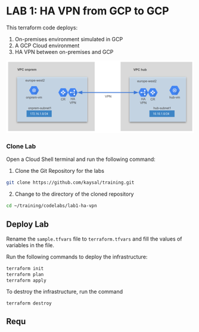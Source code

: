 # LAB 1: HA VPN from GCP to GCP
This terraform code deploys:
1. On-premises environment simulated in GCP
2. A GCP Cloud environment
3. HA VPN between on-premises and GCP

![HA VPN from GCP to GCP](diagram.png)

### Clone Lab
Open a Cloud Shell terminal and run the following command:
1. Clone the Git Repository for the labs
```sh
git clone https://github.com/kaysal/training.git
```

2. Change to the directory of the cloned repository
```sh
cd ~/training/codelabs/lab1-ha-vpn
```

## Deploy Lab

Rename the `sample.tfvars` file to `terraform.tfvars` and fill the values of variables in the file.

Run the following commands to deploy the infrastructure:
```hcl
terraform init
terraform plan
terraform apply
```
To destroy the infrastructure, run the command
```hcl
terraform destroy
```

## Requ
